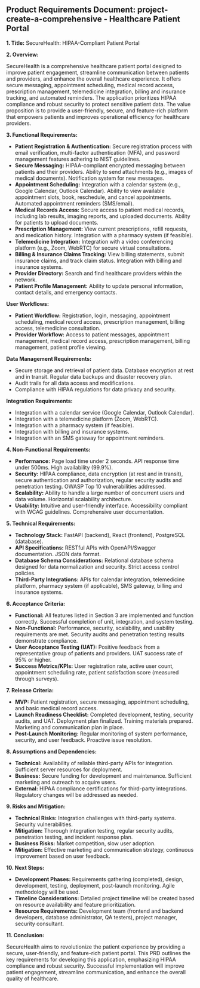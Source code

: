 ## Product Requirements Document: project-create-a-comprehensive - Healthcare Patient Portal

**1. Title:**  SecureHealth: HIPAA-Compliant Patient Portal

**2. Overview:**

SecureHealth is a comprehensive healthcare patient portal designed to improve patient engagement, streamline communication between patients and providers, and enhance the overall healthcare experience.  It offers secure messaging, appointment scheduling, medical record access, prescription management, telemedicine integration, billing and insurance tracking, and automated reminders.  The application prioritizes HIPAA compliance and robust security to protect sensitive patient data.  The value proposition is to provide a user-friendly, secure, and feature-rich platform that empowers patients and improves operational efficiency for healthcare providers.


**3. Functional Requirements:**

* **Patient Registration & Authentication:** Secure registration process with email verification, multi-factor authentication (MFA), and password management features adhering to NIST guidelines.
* **Secure Messaging:** HIPAA-compliant encrypted messaging between patients and their providers.  Ability to send attachments (e.g., images of medical documents).  Notification system for new messages.
* **Appointment Scheduling:**  Integration with a calendar system (e.g., Google Calendar, Outlook Calendar).  Ability to view available appointment slots, book, reschedule, and cancel appointments.  Automated appointment reminders (SMS/email).
* **Medical Records Access:** Secure access to patient medical records, including lab results, imaging reports, and uploaded documents.  Ability for patients to upload documents.
* **Prescription Management:** View current prescriptions, refill requests, and medication history.  Integration with a pharmacy system (if feasible).
* **Telemedicine Integration:** Integration with a video conferencing platform (e.g., Zoom, WebRTC) for secure virtual consultations.
* **Billing & Insurance Claims Tracking:**  View billing statements, submit insurance claims, and track claim status.  Integration with billing and insurance systems.
* **Provider Directory:**  Search and find healthcare providers within the network.
* **Patient Profile Management:**  Ability to update personal information, contact details, and emergency contacts.


**User Workflows:**

* **Patient Workflow:** Registration, login, messaging, appointment scheduling, medical record access, prescription management, billing access, telemedicine consultation.
* **Provider Workflow:** Access to patient messages, appointment management, medical record access, prescription management, billing management, patient profile viewing.

**Data Management Requirements:**

* Secure storage and retrieval of patient data.  Database encryption at rest and in transit.  Regular data backups and disaster recovery plan.
* Audit trails for all data access and modifications.
* Compliance with HIPAA regulations for data privacy and security.

**Integration Requirements:**

* Integration with a calendar service (Google Calendar, Outlook Calendar).
* Integration with a telemedicine platform (Zoom, WebRTC).
* Integration with a pharmacy system (if feasible).
* Integration with billing and insurance systems.
* Integration with an SMS gateway for appointment reminders.


**4. Non-Functional Requirements:**

* **Performance:**  Page load time under 2 seconds.  API response time under 500ms.  High availability (99.9%).
* **Security:**  HIPAA compliance, data encryption (at rest and in transit), secure authentication and authorization, regular security audits and penetration testing.  OWASP Top 10 vulnerabilities addressed.
* **Scalability:**  Ability to handle a large number of concurrent users and data volume.  Horizontal scalability architecture.
* **Usability:**  Intuitive and user-friendly interface.  Accessibility compliant with WCAG guidelines.  Comprehensive user documentation.


**5. Technical Requirements:**

* **Technology Stack:**  FastAPI (backend), React (frontend), PostgreSQL (database).
* **API Specifications:** RESTful APIs with OpenAPI/Swagger documentation.  JSON data format.
* **Database Schema Considerations:**  Relational database schema designed for data normalization and security.  Strict access control policies.
* **Third-Party Integrations:**  APIs for calendar integration, telemedicine platform, pharmacy system (if applicable), SMS gateway, billing and insurance systems.


**6. Acceptance Criteria:**

* **Functional:**  All features listed in Section 3 are implemented and function correctly.  Successful completion of unit, integration, and system testing.
* **Non-Functional:**  Performance, security, scalability, and usability requirements are met.  Security audits and penetration testing results demonstrate compliance.
* **User Acceptance Testing (UAT):**  Positive feedback from a representative group of patients and providers.  UAT success rate of 95% or higher.
* **Success Metrics/KPIs:**  User registration rate, active user count, appointment scheduling rate, patient satisfaction score (measured through surveys).


**7. Release Criteria:**

* **MVP:**  Patient registration, secure messaging, appointment scheduling, and basic medical record access.
* **Launch Readiness Checklist:**  Completed development, testing, security audits, and UAT.  Deployment plan finalized.  Training materials prepared.  Marketing and communication plan in place.
* **Post-Launch Monitoring:**  Regular monitoring of system performance, security, and user feedback.  Proactive issue resolution.


**8. Assumptions and Dependencies:**

* **Technical:**  Availability of reliable third-party APIs for integration.  Sufficient server resources for deployment.
* **Business:**  Secure funding for development and maintenance.  Sufficient marketing and outreach to acquire users.
* **External:**  HIPAA compliance certifications for third-party integrations.  Regulatory changes will be addressed as needed.


**9. Risks and Mitigation:**

* **Technical Risks:**  Integration challenges with third-party systems.  Security vulnerabilities.
* **Mitigation:**  Thorough integration testing, regular security audits, penetration testing, and incident response plan.
* **Business Risks:**  Market competition, slow user adoption.
* **Mitigation:**  Effective marketing and communication strategy, continuous improvement based on user feedback.


**10. Next Steps:**

* **Development Phases:**  Requirements gathering (completed), design, development, testing, deployment, post-launch monitoring.  Agile methodology will be used.
* **Timeline Considerations:**  Detailed project timeline will be created based on resource availability and feature prioritization.
* **Resource Requirements:**  Development team (frontend and backend developers, database administrator, QA testers), project manager, security consultant.


**11. Conclusion:**

SecureHealth aims to revolutionize the patient experience by providing a secure, user-friendly, and feature-rich patient portal.  This PRD outlines the key requirements for developing this application, emphasizing HIPAA compliance and robust security.  Successful implementation will improve patient engagement, streamline communication, and enhance the overall quality of healthcare.
